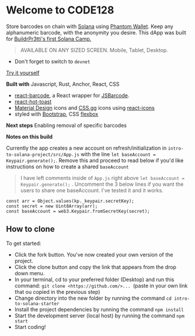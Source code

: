 # Welcome to CODE128

 Store barcodes on chain with [Solana](https://solana.com/) using [Phantom Wallet](https://phantom.app/). Keep any alphanumeric barcode, with the anonymity you desire. This dApp was built for [BuildrPr3tti's first Solana Camp.](https://github.com/buildpr3tti/Intro-to-Solana-Starter)  

> AVAILABLE ON ANY SIZED SCREEN. Mobile, Tablet, Desktop. 
- Don't forget to switch to `devnet`

[Try it yourself](https://erikamoji.vercel.app/)


**Built with** Javascript, Rust, Anchor, React, CSS
- [react-barcode](https://github.com/kciter/react-barcode), a React wrapper for [JSBarcode](https://github.com/lindell/JsBarcode).
- [react-hot-toast](https://react-hot-toast.com/)
- [Material Design](https://developers.google.com/fonts/docs/material_icons) icons and [CSS.gg](https://github.com/astrit/css.gg) icons using [react-icons](https://react-icons.github.io/react-icons)
- styled with [Bootstrap](https://getbootstrap.com/docs/5.2/getting-started/introduction/), CSS [flexbox](https://css-tricks.com/snippets/css/a-guide-to-flexbox/)


**Next steps** Enabling removal of specific barcodes

**Notes on this build**

Currently the app creates a new account on refresh/initialization in `intro-to-solana-project/src/App.js` with the line `let baseAccount = Keypair.generate();`. Remove this and proceed to read below if you'd like instructions on how to create a shared `baseAccount`
 
>I have left comments inside of `App.js` right above `let baseAccount = Keypair.generate();` . Uncomment the 3 below lines if you want the users to share one baseAccount. I've tested it and it works.
  
    const arr = Object.values(kp._keypair.secretKey);
    const secret = new Uint8Array(arr);
    const baseAccount = web3.Keypair.fromSecretKey(secret);


## How to clone

To get started:

- Click the fork button. You've now created your own version of the project.
- Click the clone button and copy the link that appears from the drop down menu.
- In your terminal, cd to your preferred folder (Desktop) and run this command: `git clone <https://github.com/>... `(paste in your own link that ou copied in the previous step)
- Change directory into the new folder by running the command `cd intro-to-solana-starter`
- Install the project dependencies by running the command `npm install`
- Start the development server (local host) by running the command `npm start`
- Start coding!

